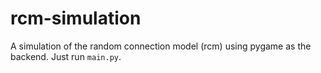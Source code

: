 # rcm-simulation
A simulation of the random connection model (rcm) using pygame as the backend. Just run `main.py`.
